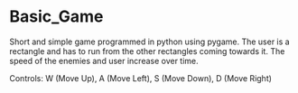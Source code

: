 # Basic_Game
Short and simple game programmed in python using pygame. The user is a rectangle and has to run from the other rectangles coming towards it. 
The speed of the enemies and user increase over time.

Controls: 
W (Move Up), A (Move Left), S (Move Down), D (Move Right)
